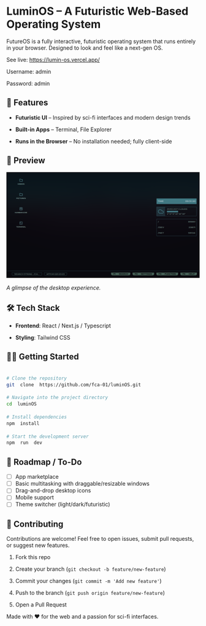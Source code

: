 #  LuminOS – A Futuristic Web-Based Operating System

  

FutureOS is a fully interactive, futuristic operating system that runs entirely in your browser. Designed to look and feel like a next-gen OS.

See live: https://lumin-os.vercel.app/

Username: admin

Password: admin
  

##  🚀 Features

  

-  **Futuristic UI** – Inspired by sci-fi interfaces and modern design trends

-  **Built-in Apps** – Terminal, File Explorer

-  **Runs in the Browser** – No installation needed; fully client-side

  

##  📸 Preview

  

![LuminOS Screenshot](https://raw.githubusercontent.com/fca-01/luminOS/refs/heads/main/assets/desktop.png)

*A glimpse of the desktop experience.*

  

##  🛠️ Tech Stack

  

-  **Frontend**: React / Next.js / Typescript

-  **Styling**: Tailwind CSS

  

##  🧑‍💻 Getting Started

  

```bash

# Clone the repository
git  clone  https://github.com/fca-01/luminOS.git

# Navigate into the project directory
cd  luminOS

# Install dependencies
npm  install

# Start the development server
npm  run  dev
```
## 📌 Roadmap / To-Do

- [ ] App marketplace
- [ ] Basic multitasking with draggable/resizable windows  
- [ ] Drag-and-drop desktop icons  
- [ ] Mobile support
- [ ] Theme switcher (light/dark/futuristic)  

## 🤝 Contributing

Contributions are welcome! Feel free to open issues, submit pull requests, or suggest new features.

1.  Fork this repo
    
2.  Create your branch (`git checkout -b feature/new-feature`)
    
3.  Commit your changes (`git commit -m 'Add new feature'`)
    
4.  Push to the branch (`git push origin feature/new-feature`)
    
5.  Open a Pull Request



Made with ❤️ for the web and a passion for sci-fi interfaces.
